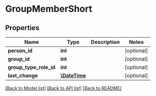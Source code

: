 # GroupMemberShort

## Properties
Name | Type | Description | Notes
------------ | ------------- | ------------- | -------------
**person_id** | **int** |  | [optional] 
**group_id** | **int** |  | [optional] 
**group_type_role_id** | **int** |  | [optional] 
**last_change** | [**\DateTime**](\DateTime.md) |  | [optional] 

[[Back to Model list]](../../README.md#documentation-for-models) [[Back to API list]](../../README.md#documentation-for-api-endpoints) [[Back to README]](../../README.md)

